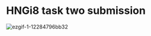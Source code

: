 # HNGi8 task two submission
![ezgif-1-12284796bb32](https://user-images.githubusercontent.com/61379839/129777544-e7b3a562-7d05-497c-b334-2ef01889fb59.gif)
